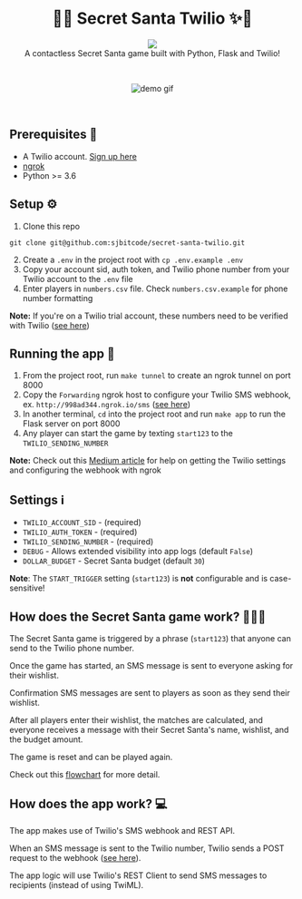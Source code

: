 <h1 align="center">
 🎄✨ Secret Santa Twilio ✨📱
</h1>
<p align="center">
 <img src="https://app.travis-ci.com/sjbitcode/secret-santa-twilio.svg?token=4UzxXQyJwLbgZCLsZXpp&branch=master">
 <br> 
 A contactless Secret Santa game built with Python, Flask and Twilio!
</p>
<br>
<p align="center">
  <img src="https://user-images.githubusercontent.com/6550256/146325698-5ea5df4a-274f-44aa-be61-f0bb8a8766bb.gif" alt="demo gif"/>
</p>
<br>



Prerequisites 📝
--------------
- A Twilio account. [Sign up here](https://www.twilio.com/try-twilio)
- [ngrok](https://ngrok.com/download)
- Python >= 3.6


Setup ⚙️
--------------
1. Clone this repo
```
git clone git@github.com:sjbitcode/secret-santa-twilio.git
```
2. Create a `.env` in the project root with `cp .env.example .env`
3. Copy your account sid, auth token, and Twilio phone number from your Twilio account to the `.env` file
4. Enter players in `numbers.csv` file. Check `numbers.csv.example` for phone number formatting

**Note:** If you're on a Twilio trial account, these numbers need to be verified with Twilio ([see here](https://www.twilio.com/docs/sms/quickstart/python#replace-the-to-phone-number))


Running the app 🤖
--------------
1. From the project root, run `make tunnel` to create an ngrok tunnel on port 8000
2. Copy the `Forwarding` ngrok host to configure your Twilio SMS webhook, ex. `http://998ad344.ngrok.io/sms` ([see here](https://www.twilio.com/docs/sms/tutorials/how-to-receive-and-reply-python#configure-your-webhook-url))
3. In another terminal, `cd` into the project root and run `make app` to run the Flask server on port 8000
4. Any player can start the game by texting `start123` to the `TWILIO_SENDING_NUMBER`

**Note:** Check out this [Medium article](https://adefemi171.medium.com/building-a-messaging-system-using-twilio-via-the-rest-api-and-python-36a895104031) for help on getting the Twilio settings and configuring the webhook with ngrok

Settings ℹ️
--------------
- `TWILIO_ACCOUNT_SID` - (required)
- `TWILIO_AUTH_TOKEN` - (required)
- `TWILIO_SENDING_NUMBER` - (required)
- `DEBUG` - Allows extended visibility into app logs (default `False`)
- `DOLLAR_BUDGET` - Secret Santa budget (default `30`)

**Note**: The `START_TRIGGER` setting (`start123`) is **not** configurable and is case-sensitive!


How does the Secret Santa game work? 🤫🎅🏼 
--------------
The Secret Santa game is triggered by a phrase (`start123`) that anyone can send to the Twilio phone number.

Once the game has started, an SMS message is sent to everyone asking for their wishlist.

Confirmation SMS messages are sent to players as soon as they send their wishlist.

After all players enter their wishlist, the matches are calculated, and everyone receives a message with their Secret Santa's name, wishlist, and the budget amount.

The game is reset and can be played again.

Check out this [flowchart](https://github.com/sjbitcode/secret-santa-twilio/blob/master/secret_santa_flowchart.png) for more detail.

How does the app work? 💻
--------------
The app makes use of Twilio's SMS webhook and REST API.

When an SMS message is sent to the Twilio number, Twilio sends a POST request to the webhook ([see here](https://www.twilio.com/docs/sms/tutorials/how-to-receive-and-reply-python#what-is-a-webhook)).

The app logic will use Twilio's REST Client to send SMS messages to recipients (instead of using TwiML).

